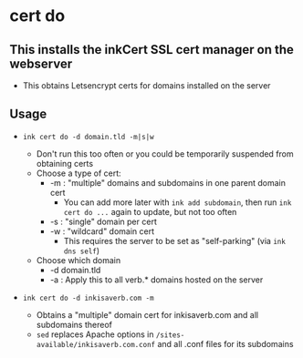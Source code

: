 # cert do

## This installs the inkCert SSL cert manager on the webserver
- This obtains Letsencrypt certs for domains installed on the server

## Usage
- `ink cert do -d domain.tld -m|s|w`
  - Don't run this too often or you could be temporarily suspended from obtaining certs
  - Choose a type of cert:
    - -m : "multiple" domains and subdomains in one parent domain cert
      - You can add more later with `ink add subdomain`, then run `ink cert do ...` again to update, but not too often
    - -s : "single" domain per cert
    - -w : "wildcard" domain cert
      - This requires the server to be set as "self-parking" (via `ink dns self`)
  - Choose which domain
    - -d domain.tld
    - -a : Apply this to all verb.* domains hosted on the server

- `ink cert do -d inkisaverb.com -m`
  - Obtains a "multiple" domain cert for inkisaverb.com and all subdomains thereof
  - `sed` replaces Apache options in `/sites-available/inkisaverb.com.conf` and all .conf files for its subdomains
